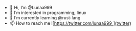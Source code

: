 - 👋 Hi, I’m @Lunaa999
- 👀 I’m interested in programming, linux
- 🌱 I’m currently learning @rust-lang
- 📫 How to reach me ![https://twitter.com/lunaa999_](twitter)
